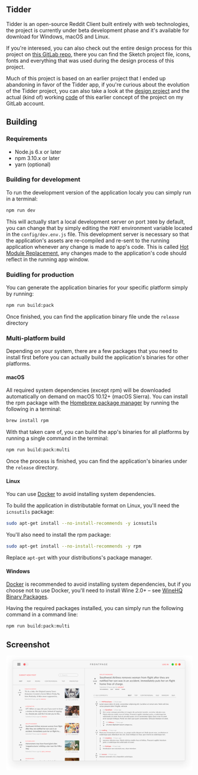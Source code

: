 ## Tidder
Tidder is an open-source Reddit Client built entirely with web technologies,
the project is currently under beta development phase and it's available for
download for Windows, macOS and Linux.

If you're interesed, you can also check out the entire design process for this
project on [this GitLab repo](https://gitlab.com/Isidore/tidder-mockup), there
you can find the Sketch project file, icons, fonts and everything that was
used during the design process of this project.

Much of this project is based on an earlier project that I ended up abandoning
in favor of the Tidder app, if you're curious about the evolution of the Tidder
project, you can also take a look at the
[design project](https://gitlab.com/Isidore/reddit-redesign-mockup) and the
actual (kind of) working [code](https://gitlab.com/Isidore/reddit-redesign) of
this earlier concept of the project on my GitLab account.

## Building

### Requirements

- Node.js 6.x or later
- npm 3.10.x or later
- yarn (optional)

### Building for development

To run the development version of the application localy you can simply run
in a terminal:

```bash
npm run dev
```

This will actually start a local development server on port `3000` by default,
you can change that by simply editing the `PORT` environment variable located
in the `config/dev.env.js` file. This development server is necessary so that
the application's assets are re-compiled and re-sent to the running application
whenever any change is made to app's code. This is called
[Hot Module Replacement](https://webpack.js.org/concepts/hot-module-replacement/),
any changes made to the application's code should reflect in the running app
window.

### Buidling for production

You can generate the application binaries for your specific platform simply
by running:

```bash
npm run build:pack
```

Once finished, you can find the application binary file unde the `release`
directory

### Multi-platform build

Depending on your system, there are a few packages that you need to install
first before you can actually build the application's binaries for other
platforms.

#### macOS

All required system dependencies (except rpm) will be downloaded automatically
on demand on macOS 10.12+ (macOS Sierra). You can install the rpm package with
the [Homebrew package manager](https://brew.sh/) by running the following in a
terminal:

```bash
brew install rpm
```

With that taken care of, you can build the app's binaries for all platforms
by running a single command in the terminal:

```bash
npm run build:pack:multi
```

Once the process is finished, you can find the application's binaries under
the `release` directory.

#### Linux

You can use [Docker](https://www.electron.build/multi-platform-build#docker)
to avoid installing system dependencies.

To build the application in distributable format on Linux, you'll need the
`icnsutils` package:

```bash
sudo apt-get install --no-install-recommends -y icnsutils
```

You'll also need to install the rpm package:

```bash
sudo apt-get install --no-install-recommends -y rpm
```

Replace `apt-get` with your distributions's package manager.

#### Windows

[Docker](https://www.electron.build/multi-platform-build#docker) is recommended
to avoid installing system dependencies, but if you choose not to use Docker,
you'll need to install Wine 2.0+ – see
[WineHQ Binary Packages](https://www.winehq.org/download#binary).

Having the required packages installed, you can simply run the following
command in a command line:

```bash
npm run build:pack:multi
```

## Screenshot

![Application Screenshot](/resources/screenshot.png?raw=true)
